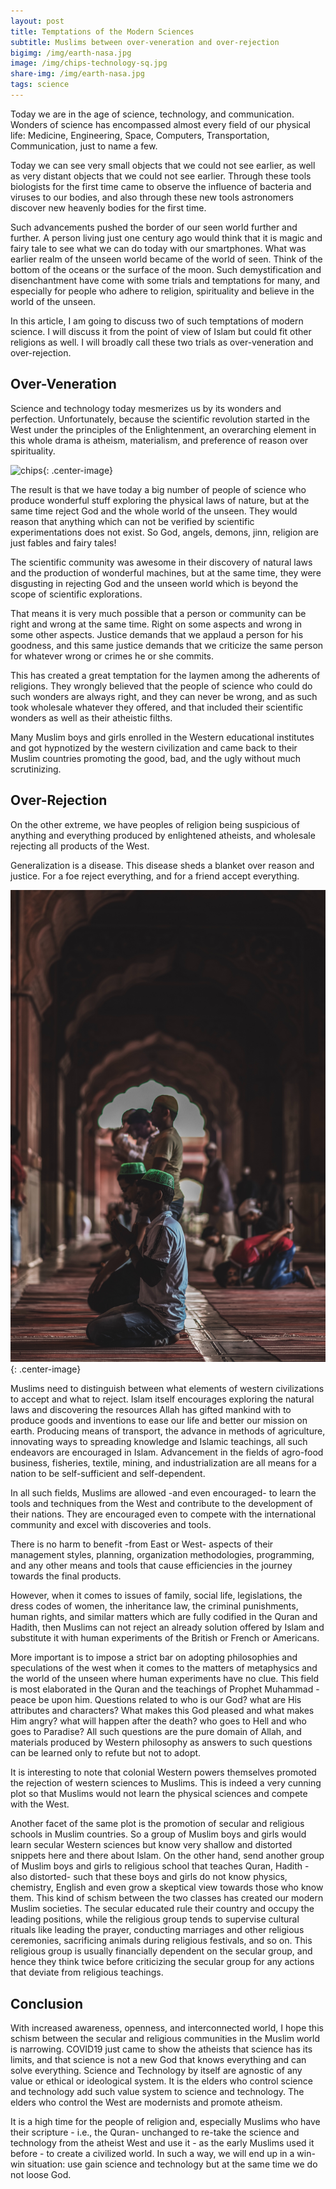 ```yaml
---
layout: post
title: Temptations of the Modern Sciences
subtitle: Muslims between over-veneration and over-rejection
bigimg: /img/earth-nasa.jpg
image: /img/chips-technology-sq.jpg
share-img: /img/earth-nasa.jpg
tags: science
---
```

Today we are in the age of science, technology, and communication. Wonders of science has encompassed almost every field of our physical life: Medicine, Engineering, Space, Computers, Transportation, Communication, just to name a few. 

Today we can see very small objects that we could not see earlier, as well as very distant objects that we could not see earlier. Through these tools biologists for the first time came to observe the influence of bacteria and viruses to our bodies, and also through these new tools astronomers discover new heavenly bodies for the first time. 

Such advancements pushed the border of our seen world further and further. A person living just one century ago would think that it is magic and fairy tale to see what we can do today with our smartphones. What was earlier realm of the unseen world became of the world of seen. Think of the bottom of the oceans or the surface of the moon. Such demystification and disenchantment have come with some trials and temptations for many, and especially for people who adhere to religion, spirituality and believe in the world of the unseen.  

In this article, I am going to discuss two of such temptations of modern science. I will discuss it from the point of view of Islam but could fit other religions as well. I will broadly call these two trials as over-veneration and over-rejection.

## Over-Veneration

Science and technology today mesmerizes us by its wonders and perfection. Unfortunately, because the scientific revolution started in the West under the principles of the Enlightenment, an overarching element in this whole drama is atheism, materialism, and preference of reason over spirituality. 

![chips](/img/chips-technology.jpg){: .center-image}

The result is that we have today a big number of people of science who produce wonderful stuff exploring the physical laws of nature, but at the same time reject God and the whole world of the unseen. They would reason that anything which can not be verified by scientific experimentations does not exist. So God, angels, demons, jinn, religion are just fables and fairy tales!

The scientific community was awesome in their discovery of natural laws and the production of wonderful machines, but at the same time, they were disgusting in rejecting God and the unseen world which is beyond the scope of scientific explorations. 

That means it is very much possible that a person or community can be right and wrong at the same time. Right on some aspects and wrong in some other aspects. Justice demands that we applaud a person for his goodness, and this same justice demands that we criticize the same person for whatever wrong or crimes he or she commits. 

This has created a great temptation for the laymen among the adherents of religions. They wrongly believed that the people of science who could do such wonders are always right, and they can never be wrong, and as such took wholesale whatever they offered, and that included their scientific wonders as well as their atheistic filths.

Many Muslim boys and girls enrolled in the Western educational institutes and got hypnotized by the western civilization and came back to their Muslim countries promoting the good, bad, and the ugly without much scrutinizing. 


## Over-Rejection

On the other extreme, we have peoples of religion being suspicious of anything and everything produced by enlightened atheists, and wholesale rejecting all products of the West. 

Generalization is a disease. This disease sheds a blanket over reason and justice. For a foe reject everything, and for a friend accept everything.  

![masjid](/img/masjid.jpg){: .center-image}

Muslims need to distinguish between what elements of western civilizations to accept and what to reject. Islam itself encourages exploring the natural laws and discovering the resources Allah has gifted mankind with to produce goods and inventions to ease our life and better our mission on earth. Producing means of transport, the advance in methods of agriculture, innovating ways to spreading knowledge and Islamic teachings, all such endeavors are encouraged in Islam. Advancement in the fields of agro-food business, fisheries, textile, mining, and industrialization are all means for a nation to be self-sufficient and self-dependent. 

In all such fields, Muslims are allowed -and even encouraged- to learn the tools and techniques from the West and contribute to the development of their nations. They are encouraged even to compete with the international community and excel with discoveries and tools. 

There is no harm to benefit -from East or West- aspects of their management styles, planning, organization methodologies, programming, and any other means and tools that cause efficiencies in the journey towards the final products.

However, when it comes to issues of family, social life, legislations, the dress codes of women, the inheritance law, the criminal punishments, human rights, and similar matters which are fully codified in the Quran and Hadith, then Muslims can not reject an already solution offered by Islam and substitute it with human experiments of the British or French or Americans.

More important is to impose a strict bar on adopting philosophies and speculations of the west when it comes to the matters of metaphysics and the world of the unseen where human experiments have no clue. This field is most elaborated in the Quran and the teachings of Prophet Muhammad -peace be upon him. Questions related to who is our God? what are His attributes and characters? What makes this God pleased and what makes Him angry? what will happen after the death? who goes to Hell and who goes to Paradise? All such questions are the pure domain of Allah, and materials produced by Western philosophy as answers to such questions can be learned only to refute but not to adopt. 

It is interesting to note that colonial Western powers themselves promoted the rejection of western sciences to Muslims. This is indeed a very cunning plot so that Muslims would not learn the physical sciences and compete with the West. 

Another facet of the same plot is the promotion of secular and religious schools in Muslim countries. So a group of Muslim boys and girls would learn secular Western sciences but know very shallow and distorted snippets here and there about Islam. On the other hand, send another group of Muslim boys and girls to religious school that teaches Quran, Hadith -also distorted- such that these boys and girls do not know physics, chemistry, English and even grow a skeptical view towards those who know them. This kind of schism between the two classes has created our modern Muslim societies. The secular educated rule their country and occupy the leading positions, while the religious group tends to supervise cultural rituals like leading the prayer, conducting marriages and other religious ceremonies, sacrificing animals during religious festivals, and so on. This religious group is usually financially dependent on the secular group, and hence they think twice before criticizing the secular group for any actions that deviate from religious teachings. 

## Conclusion 

With increased awareness, openness, and interconnected world, I hope this schism between the secular and religious communities in the Muslim world is narrowing. COVID19 just came to show the atheists that science has its limits, and that science is not a new God that knows everything and can solve everything. Science and Technology by itself are agnostic of any value or ethical or ideological system. It is the elders who control science and technology add such value system to science and technology. The elders who control the West are modernists and promote atheism. 

It is a high time for the people of religion and, especially Muslims who have their scripture - i.e., the Quran- unchanged to re-take the science and technology from the atheist West and use it - as the early Muslims used it before - to create a civilized world. In such a way, we will end up in a win-win situation: use gain science and technology but at the same time we do not loose God.